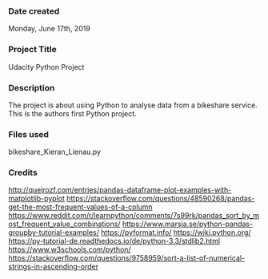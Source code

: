 ### Date created
Monday, June 17th, 2019

### Project Title
Udacity Python Project

### Description
The project is about using Python to analyse data from a bikeshare service.
This is the authors first Python project.

### Files used
bikeshare_Kieran_Lienau.py

### Credits
http://queirozf.com/entries/pandas-dataframe-plot-examples-with-matplotlib-pyplot
https://stackoverflow.com/questions/48590268/pandas-get-the-most-frequent-values-of-a-column
https://www.reddit.com/r/learnpython/comments/7s99rk/pandas_sort_by_most_frequent_value_combinations/
https://www.marsja.se/python-pandas-groupby-tutorial-examples/
https://pyformat.info/
https://wiki.python.org/
https://py-tutorial-de.readthedocs.io/de/python-3.3/stdlib2.html
https://www.w3schools.com/python/
https://stackoverflow.com/questions/9758959/sort-a-list-of-numerical-strings-in-ascending-order

